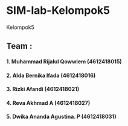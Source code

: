 # SIM-lab-Kelompok5
 Kelompok5
<h2>Team :</h2>
<h4>1. Muhammad Rijalul Qowwiem         (4612418015)</h4>
<h4>2. Alda Bernika Ifada               (4612418016)</h4>
<h4>3. Rizki Afandi                     (4612418021)</h4>
<h4>4. Reva Akhmad A                    (4612418027)</h4>
<h4>5. Dwika Ananda Agustina. P         (4612418031)</h4>
